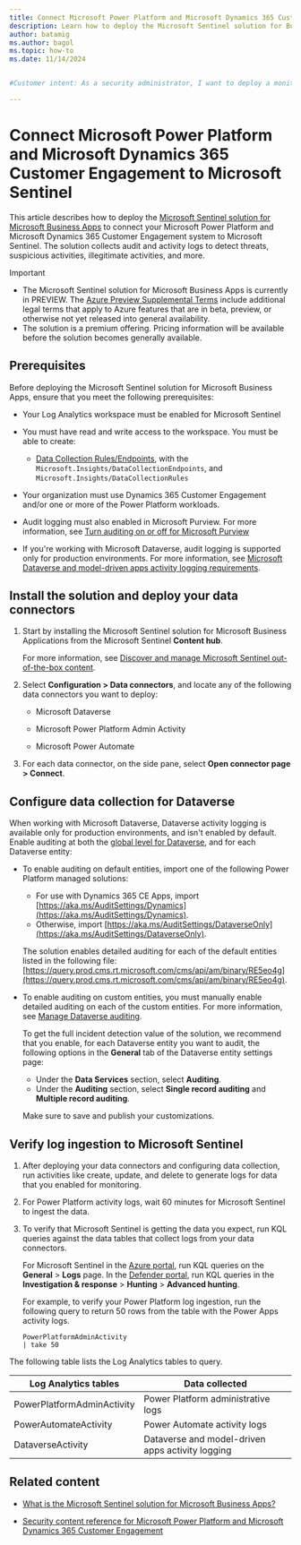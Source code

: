 ```yaml
---
title: Connect Microsoft Power Platform and Microsoft Dynamics 365 Customer Engagement to Microsoft Sentinel
description: Learn how to deploy the Microsoft Sentinel solution for Business Applications with Microsoft Power Platform and Microsoft Dynamics 365 Customer Engagement to Microsoft Sentinel
author: batamig
ms.author: bagol
ms.topic: how-to
ms.date: 11/14/2024


#Customer intent: As a security administrator, I want to deploy a monitoring solution for Microsoft Power Platform and Microsoft Dynamics 365 Customer Engagement so that I can detect and respond to threats and suspicious activities in real-time.

---
```


# Connect Microsoft Power Platform and Microsoft Dynamics 365 Customer Engagement to Microsoft Sentinel

This article describes how to deploy the [Microsoft Sentinel solution for Microsoft Business Apps](../business-applications/solution-overview.md) to connect your Microsoft Power Platform and Microsoft Dynamics 365 Customer Engagement system to Microsoft Sentinel. The solution collects audit and activity logs to detect threats, suspicious activities, illegitimate activities, and more.

> [!IMPORTANT]
>
> - The Microsoft Sentinel solution for Microsoft Business Apps is currently in PREVIEW. The [Azure Preview Supplemental Terms](https://azure.microsoft.com/support/legal/preview-supplemental-terms/) include additional legal terms that apply to Azure features that are in beta, preview, or otherwise not yet released into general availability.
> - The solution is a premium offering. Pricing information will be available before the solution becomes generally available.

## Prerequisites

Before deploying the Microsoft Sentinel solution for Microsoft Business Apps, ensure that you meet the following prerequisites:

- Your Log Analytics workspace must be enabled for Microsoft Sentinel

- You must have read and write access to the workspace. You must be able to create:

  - [Data Collection Rules/Endpoints](/azure/azure-monitor/essentials/data-collection-rule-overview), with the `Microsoft.Insights/DataCollectionEndpoints`, and `Microsoft.Insights/DataCollectionRules`
    
- Your organization must use Dynamics 365 Customer Engagement and/or one or more of the Power Platform workloads.

- Audit logging must also enabled in Microsoft Purview. For more information, see [Turn auditing on or off for Microsoft Purview](/microsoft-365/compliance/audit-log-enable-disable)

- If you're working with Microsoft Dataverse, audit logging is supported only for production environments. For more information, see [Microsoft Dataverse and model-driven apps activity logging requirements](/power-platform/admin/enable-use-comprehensive-auditing#requirements).

## Install the solution and deploy your data connectors

1. Start by installing the Microsoft Sentinel solution for Microsoft Business Applications from the Microsoft Sentinel **Content hub**.

    For more information, see [Discover and manage Microsoft Sentinel out-of-the-box content](../sentinel-solutions-deploy.md).

1. Select **Configuration > Data connectors**, and locate any of the following data connectors you want to deploy:

   - Microsoft Dataverse
   - Microsoft Power Platform Admin Activity
   
   - Microsoft Power Automate
      
1. For each data connector, on the side pane, select **Open connector page > Connect**.

## Configure data collection for Dataverse

When working with Microsoft Dataverse, Dataverse activity logging is available only for production environments, and isn't enabled by default. Enable auditing at both the [global level for Dataverse](/power-platform/admin/manage-dataverse-auditing#startstop-auditing-for-an-environment-and-set-retention-policy), and for each Dataverse entity:

- To enable auditing on default entities, import one of the following Power Platform managed solutions:

    - For use with Dynamics 365 CE Apps, import [https://aka.ms/AuditSettings/Dynamics](https://aka.ms/AuditSettings/Dynamics).
    - Otherwise, import [https://aka.ms/AuditSettings/DataverseOnly](https://aka.ms/AuditSettings/DataverseOnly).

    The solution enables detailed auditing for each of the default entities listed in the following file: [https://query.prod.cms.rt.microsoft.com/cms/api/am/binary/RE5eo4g](https://query.prod.cms.rt.microsoft.com/cms/api/am/binary/RE5eo4g).

- To enable auditing on custom entities, you must manually enable detailed auditing on each of the custom entities. For more information, see [Manage Dataverse auditing](/power-platform/admin/manage-dataverse-auditing#turn-on-or-off-auditing-for-specific-fields-on-an-entity).

    To get the full incident detection value of the solution, we recommend that you enable, for each Dataverse entity you want to audit, the following options in the **General** tab of the Dataverse entity settings page:

    -  Under the **Data Services** section, select **Auditing**.
    -  Under the **Auditing** section, select **Single record auditing** and **Multiple record auditing**. 

    Make sure to save and publish your customizations.

## Verify log ingestion to Microsoft Sentinel

1. After deploying your data connectors and configuring data collection, run activities like create, update, and delete to generate logs for data that you enabled for monitoring.

1. For Power Platform activity logs, wait 60 minutes for Microsoft Sentinel to ingest the data.

1. To verify that Microsoft Sentinel is getting the data you expect, run KQL queries against the data tables that collect logs from your data connectors.

   For Microsoft Sentinel in the [Azure portal](https://portal.azure.com), run KQL queries on the **General** > **Logs** page. In the [Defender portal](https://security.microsoft.com/), run KQL queries in the **Investigation & response** > **Hunting** > **Advanced hunting**.

   For example, to verify your Power Platform log ingestion, run the following query to return 50 rows from the table with the Power Apps activity logs.

      ```kusto
   PowerPlatformAdminActivity
   | take 50
   ```

The following table lists the Log Analytics tables to query.

|Log Analytics tables |Data collected |
|---------|---------|
|PowerPlatformAdminActivity|Power Platform administrative logs|
|PowerAutomateActivity |Power Automate activity logs |
|DataverseActivity |Dataverse and model-driven apps activity logging|


   

## Related content

- [What is the Microsoft Sentinel solution for Microsoft Business Apps?](solution-overview.md)

- [Security content reference for Microsoft Power Platform and Microsoft Dynamics 365 Customer Engagement](power-platform-solution-security-content.md)

